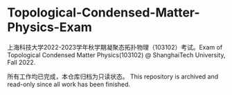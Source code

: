 # Topological-Condensed-Matter-Physics-Exam
上海科技大学2022-2023学年秋学期凝聚态拓扑物理（103102）考试。Exam of Topological Condensed Matter Physics(103102) @ ShanghaiTech University, Fall 2022.

所有工作均已完成，本仓库归档为只读状态。 This repository is archived and read-only since all work has been finished.
